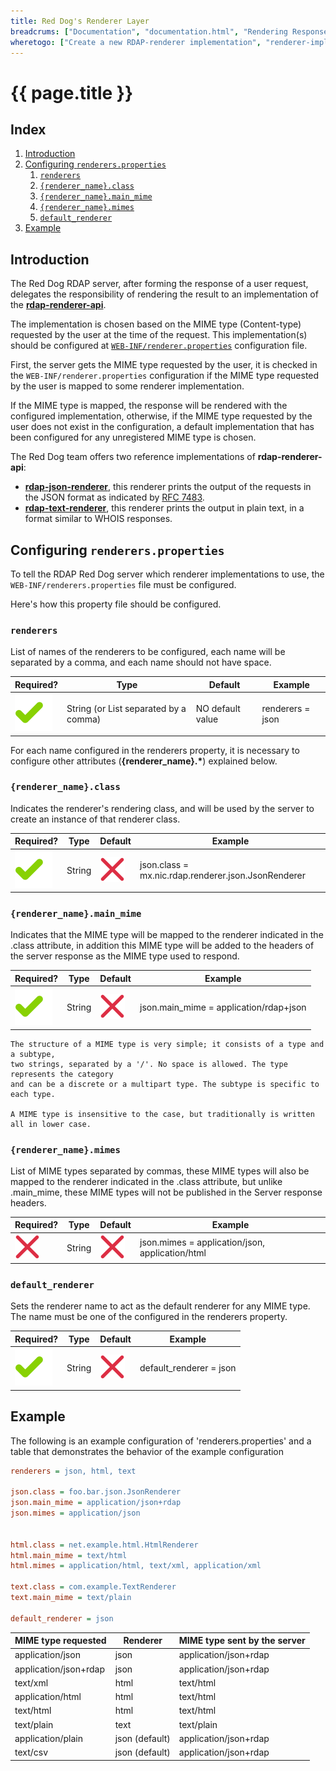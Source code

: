```yaml
---
title: Red Dog's Renderer Layer
breadcrums: ["Documentation", "documentation.html", "Rendering Response Data", "documentation.html#rendering-response-data"]
wheretogo: ["Create a new RDAP-renderer implementation", "renderer-implementation.html"]
---
```

# {{ page.title }}

## Index

1. [Introduction](#introduction)
1. [Configuring `renderers.properties`](#configuring-renderersproperties)
   1. [`renderers`](#renderers)
   1. [`{renderer_name}.class`](#renderer_nameclass)
   1. [`{renderer_name}.main_mime`](#renderer_namemain_mime)
   1. [`{renderer_name}.mimes`](#renderer_namemimes)
   1. [`default_renderer`](#default_renderer)
1. [Example](#example)

## Introduction

The Red Dog RDAP server, after forming the response of a user request, delegates the responsibility of rendering the result to an implementation of the [**rdap-renderer-api**](https://github.com/NICMx/rdap-renderer-api).

The implementation is chosen based on the MIME type (Content-type) requested by the user at the time of the request. This implementation(s) should be configured at [`WEB-INF/renderer.properties`](https://github.com/NICMx/rdap-server/blob/master/src/main/webapp/WEB-INF/renderers.properties) configuration file.

First, the server gets the MIME type requested by the user, it is checked in the `WEB-INF/renderer.properties` configuration if the MIME type requested by the user is mapped to some renderer implementation.

If the MIME type is mapped, the response will be rendered with the configured implementation, otherwise, if the MIME type requested by the user does not exist in the configuration, a default implementation that has been configured for any unregistered MIME type is chosen.

The Red Dog team offers two reference implementations of **rdap-renderer-api**:

+ __[rdap-json-renderer](https://github.com/NICMx/rdap-json-renderer)__, this renderer prints the output of the requests in the JSON format as indicated by [RFC 7483](https://tools.ietf.org/html/rfc7483).
+ __[rdap-text-renderer](https://github.com/NICMx/rdap-text-renderer)__, this renderer prints the output in plain text, in a format similar to WHOIS responses.

## Configuring `renderers.properties`

To tell the RDAP Red Dog server which renderer implementations to use, the `WEB-INF/renderers.properties` file must be configured.

Here's how this property file should be configured.

### `renderers`

List of names of the renderers to be configured, each name will be separated by a comma, and each name should not have space.

| Required? | Type | Default | Example |
|--------------------|--------|---------|-------------|
| ![Yes](img/green_bkg_check.svg) | String (or List separated by a comma) | NO default value | renderers = json |

For each name configured in the renderers property, it is necessary to configure other attributes (__{renderer_name}.*__) explained below.

### `{renderer_name}.class`

Indicates the renderer's rendering class, and will be used by the server to create an instance of that renderer class.

| Required? | Type | Default | Example |
|--------------------|--------|---------|-------------|
| ![Yes](img/green_bkg_check.svg) | String | ![No](img/red_x.svg) | json.class = mx.nic.rdap.renderer.json.JsonRenderer |


### `{renderer_name}.main_mime`

Indicates that the MIME type will be mapped to the renderer indicated in the .class attribute, in addition this MIME type will be added to the headers of the server response as the MIME type used to respond.

| Required? | Type | Default | Example |
|--------------------|--------|---------|-------------|
| ![Yes](img/green_bkg_check.svg) | String | ![No](img/red_x.svg) | json.main_mime = application/rdap+json |

```
The structure of a MIME type is very simple; it consists of a type and a subtype, 
two strings, separated by a '/'. No space is allowed. The type represents the category 
and can be a discrete or a multipart type. The subtype is specific to each type.

A MIME type is insensitive to the case, but traditionally is written all in lower case.
```

### `{renderer_name}.mimes`

List of MIME types separated by commas, these MIME types will also be mapped to the renderer indicated in the .class attribute, but unlike .main_mime, these MIME types will not be published in the Server response headers.

| Required? | Type | Default | Example |
|--------------------|--------|---------|-------------|
| ![No](img/red_x.svg) | String | ![No](img/red_x.svg) |  json.mimes = application/json, application/html |

### `default_renderer`

Sets the renderer name to act as the default renderer for any MIME type. The name must be one of the configured in the renderers property.

| Required? | Type | Default | Example |
|--------------------|--------|---------|-------------|
| ![Yes](img/green_bkg_check.svg) | String | ![No](img/red_x.svg) | default_renderer = json |

## Example

The following is an example configuration of 'renderers.properties' and a table that demonstrates the behavior of the example configuration

```ini
renderers = json, html, text

json.class = foo.bar.json.JsonRenderer
json.main_mime = application/json+rdap
json.mimes = application/json


html.class = net.example.html.HtmlRenderer
html.main_mime = text/html
html.mimes = application/html, text/xml, application/xml

text.class = com.example.TextRenderer
text.main_mime = text/plain

default_renderer = json

```

| MIME type requested | Renderer | MIME type sent by the server |
|---------------------|----------|------------------------------|
| application/json | json | application/json+rdap |
| application/json+rdap | json | application/json+rdap |
| text/xml | html | text/html |
| application/html | html | text/html |
| text/html | html | text/html |
| text/plain | text | text/plain |
| application/plain | json (default) | application/json+rdap |
| text/csv | json (default) | application/json+rdap |
